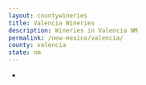```yaml
---
layout: countywineries
title: Valencia Wineries
description: Wineries in Valencia NM
permalink: /new-mexico/valencia/
county: valencia
state: nm
---
```

-
